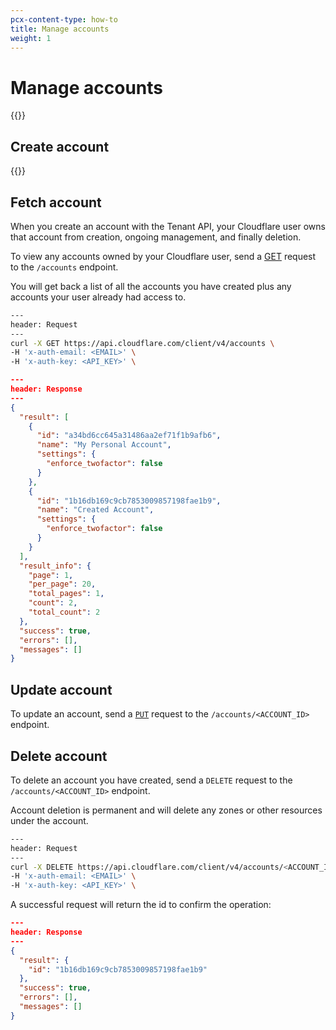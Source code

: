 ```yaml
---
pcx-content-type: how-to
title: Manage accounts
weight: 1
---
```


# Manage accounts

{{<render file="_account-preamble.md">}}

## Create account

{{<render file="_create-account.md">}}

## Fetch account

When you create an account with the Tenant API, your Cloudflare user owns that account from creation, ongoing management, and finally deletion.

To view any accounts owned by your Cloudflare user, send a [GET](https://api.cloudflare.com/#accounts-list-accounts) request to the `/accounts` endpoint.

You will get back a list of all the accounts you have created plus any accounts your user already had access to.

```sh
---
header: Request
---
curl -X GET https://api.cloudflare.com/client/v4/accounts \
-H 'x-auth-email: <EMAIL>' \
-H 'x-auth-key: <API_KEY>' \
```

```json
---
header: Response
---
{
  "result": [
    {
      "id": "a34bd6cc645a31486aa2ef71f1b9afb6",
      "name": "My Personal Account",
      "settings": {
        "enforce_twofactor": false
      }
    },
    {
      "id": "1b16db169c9cb7853009857198fae1b9",
      "name": "Created Account",
      "settings": {
        "enforce_twofactor": false
      }
    }
  ],
  "result_info": {
    "page": 1,
    "per_page": 20,
    "total_pages": 1,
    "count": 2,
    "total_count": 2
  },
  "success": true,
  "errors": [],
  "messages": []
}
```

## Update account

To update an account, send a [`PUT`](https://api.cloudflare.com/#accounts-update-account) request to the `/accounts/<ACCOUNT_ID>` endpoint.

## Delete account

To delete an account you have created, send a `DELETE` request to the `/accounts/<ACCOUNT_ID>` endpoint.

Account deletion is permanent and will delete any zones or other resources under the account.

```sh
---
header: Request
---
curl -X DELETE https://api.cloudflare.com/client/v4/accounts/<ACCOUNT_ID> \
-H 'x-auth-email: <EMAIL>' \
-H 'x-auth-key: <API_KEY>' \
```

A successful request will return the id to confirm the operation:

```json
---
header: Response
---
{
  "result": {
    "id": "1b16db169c9cb7853009857198fae1b9"
  },
  "success": true,
  "errors": [],
  "messages": []
}
```